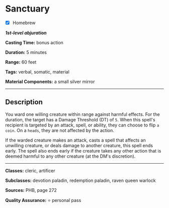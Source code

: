 # Sanctuary

- [x] Homebrew

***1st-level abjuration***

**Casting Time:** bonus action

**Duration:** 5 minutes

**Range:** 60 feet

**Tags:** verbal, somatic, material

**Material Components:** a small silver mirror

---

## Description
You ward one willing creature within range against harmful effects.
For the duration, the target has a Damage Threshold (DT) of `5`.
When this spell's recipient is targeted by an attack, spell, or ability, they can choose to flip `a coin`.
On a `heads`, they are not affected by the action.

If the warded creature makes an attack, casts a spell that affects an unwilling creature, or deals damage to another creature, this spell ends early.
The spell also ends early if the creature takes any other action that is deemed harmful to any other creature (at the DM's discretion).

---

**Classes:** cleric, artificer

**Subclasses:** devotion paladin, redemption paladin, raven queen warlock

**Sources:** PHB, page 272

**Quality Assurance:** :star: personal pass
